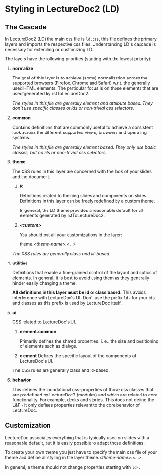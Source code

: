 # Styling in LectureDoc2 (LD)

## The Cascade

In LectureDoc2 (LD) the main css file is `ld.css`, this file defines the primary
layers and imports the respective css files. Understanding LD's cascade is
necessary for extending or customizing LD.

The layers have the following priorities (starting with the lowest priority):

1. **normalize**

    The goal of this layer is to achieve (some) normalization across the
    supported browsers (Firefox, Chrome and Safari) w.r.t. the generally
    used HTML elements. The particular focus is on those elements that are
    used/generated by rstToLectureDoc2.

    _The styles in this file are generally element and attribute based._
    _They don't use specific classes or ids or non-trivial css selectors._

2. **common**

    Contains definitions that are commonly useful to achieve a consistent look
    across the different supported views, browsers and operating systems.

    _The styles in this file are generally element based._
    _They only use basic classes, but no ids or non-trivial css selectors._

3. **theme**

    The CSS rules in this layer are concerned with the look of your slides and
    the document.
    1. **ld**

        Definitions related to theming slides and components on slides.
        Definitions in this layer can be freely redefined by a custom theme.

        In general, the LD theme provides a reasonable default for all elements
        generated by rstToLectureDoc2.

    2. **_&lt;custom&gt;_**

        You should put all your customizations in the layer:

        theme._&lt;theme-name&gt;.<...>_

    _The CSS rules are generally class and id-based._

4. **utilities**

    Definitions that enable a fine-grained control of the layout and optics of
    elements. In general, it is best to avoid using them as they generally
    hinder easily changing a theme.

    **All definitions in this layer must be id or class based.** This avoids
    interference with LectureDoc's UI. Don't use the prefix `ld-` for your ids
    and classes as this prefix is used by LectureDoc itself.

5. **ui**

    CSS related to LectureDoc's UI.
    1. **element.common**

        Primarily defines the shared properties; i. e., the size and positioning of
        elements such as dialogs.

    2. **element**
       Defines the specific layout of the components of LectureDoc's UI.

    The CSS rules are generally class and id-based.

6. **behavior**

    This defines the foundational css-properties of those css classes that are
    predefined by LectureDoc2 (modules) and which are related to core
    functionality. For example, decks and stories. This does not define the
    L&F - it only defines properties relevant to the core behavior of LectureDoc.

## Customization

LectureDoc associates everything that is typically used on slides with a
reasonable default, but it is easily possible to adapt those definitions.

To create your own theme you just have to specify the main css file of your
theme and define all styling in the layer theme._&lt;theme-name&gt;.<...>_.

In general, a theme should not change properties starting with `ld-`.
